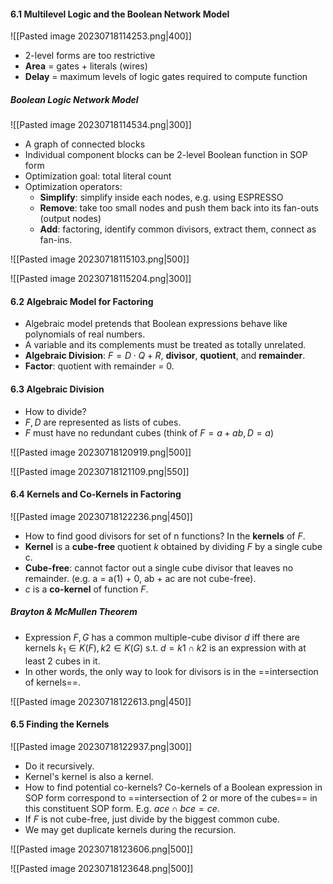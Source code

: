 #### 6.1 Multilevel Logic and the Boolean Network Model

![[Pasted image 20230718114253.png|400]]

* 2-level forms are too restrictive
* **Area** = gates + literals (wires)
* **Delay** = maximum levels of logic gates required to compute function

##### Boolean Logic Network Model

![[Pasted image 20230718114534.png|300]]

* A graph of connected blocks
* Individual component blocks can be 2-level Boolean function in SOP form
* Optimization goal: total literal count
* Optimization operators:
	* **Simplify**: simplify inside each nodes, e.g. using ESPRESSO
	* **Remove**: take too small nodes and push them back into its fan-outs (output nodes)
	* **Add**: factoring, identify common divisors, extract them, connect as fan-ins.

![[Pasted image 20230718115103.png|500]]

![[Pasted image 20230718115204.png|300]]

#### 6.2 Algebraic Model for Factoring

* Algebraic model pretends that Boolean expressions behave like polynomials of real numbers.
* A variable and its complements must be treated as totally unrelated.
* **Algebraic Division**: $F = D \cdot Q + R$, **divisor**, **quotient**, and **remainder**.
* **Factor**: quotient with remainder = 0.

#### 6.3 Algebraic Division

* How to divide?
* $F, D$ are represented as lists of cubes.
* $F$ must have no redundant cubes (think of $F = a + ab, D = a$)

![[Pasted image 20230718120919.png|500]]

![[Pasted image 20230718121109.png|550]]

#### 6.4 Kernels and Co-Kernels in Factoring

![[Pasted image 20230718122236.png|450]]

* How to find good divisors for set of n functions? In the **kernels** of $F$.
* **Kernel** is a **cube-free** quotient $k$ obtained by dividing $F$ by a single cube c.
* **Cube-free**: cannot factor out a single cube divisor that leaves no remainder. (e.g. a = a(1) + 0, ab + ac are not cube-free).
* $c$ is a **co-kernel** of function $F$.

##### Brayton & McMullen Theorem

* Expression $F, G$ has a common multiple-cube divisor $d$ iff there are kernels $k_1 \in K(F), k2 \in K(G)$ s.t. $d = k1 \cap k2$ is an expression with at least 2 cubes in it.
* In other words, the only way to look for divisors is in the ==intersection of kernels==.

![[Pasted image 20230718122613.png|450]]

#### 6.5 Finding the Kernels

![[Pasted image 20230718122937.png|300]]

* Do it recursively.
* Kernel's kernel is also a kernel.
* How to find potential co-kernels? Co-kernels of a Boolean expression in SOP form correspond to ==intersection of 2 or more of the cubes== in this constituent SOP form. E.g. $ace \cap bce = ce$.
* If $F$ is not cube-free, just divide by the biggest common cube.
* We may get duplicate kernels during the recursion.

![[Pasted image 20230718123606.png|500]]

![[Pasted image 20230718123648.png|500]]

